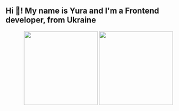 <h2 align="left">Hi 👋! My name is Yura and I'm a Frontend developer, from Ukraine</h2>

<div align="center">

  <img height="200" src="https://github-readme-stats.vercel.app/api?username=Ponckin8888003&show_icons=true&theme=dark" />

  <img height="200" src="https://github-readme-stats.vercel.app/api/top-langs?username=Ponckin8888003&layout=compact&langs_count=8&card_width=320&theme=dark" />

</div>
